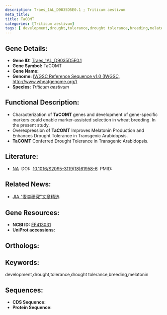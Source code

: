 ```yaml
---
description: Traes_1AL_D9035D5E0.1 ; Triticum aestivum
meta_title:
title: TaCOMT
categories: [Triticum aestivum]
tags: [ development,drought,tolerance,drought tolerance,breeding,melatonin ]
---
```


## Gene Details:
- **Gene ID:**	[Traes_1AL_D9035D5E0.1]()
- **Gene Symbol:** TaCOMT
- **Gene Name:** 
- **Genome:** [IWGSC Reference Sequence v1.0 (IWGSC, http://www.wheatgenome.org/)]()
- **Species:** *Triticum aestivum*

## Functional Description:
   - Characterization of **TaCOMT** genes and development of gene-specific markers could enable marker-assisted selection in wheat breeding. In the present study.
   - Overexpression of **TaCOMT** Improves Melatonin Production and Enhances Drought Tolerance in Transgenic Arabidopsis.
   - **TaCOMT** Conferred Drought Tolerance in Transgenic Arabidopsis.

## Literature:
   - [NA]( https://www.sciencedirect.com/science/article/pii/S2095311918619586?via%3Dihub#section-cited-by)&nbsp;&nbsp;DOI:&nbsp;&nbsp;[10.1016/S2095-3119(18)61958-6](https://www.sciencedirect.com/science/article/pii/S2095311918619586?via%3Dihub#section-cited-by)&nbsp;&nbsp;PMID:&nbsp;&nbsp;[](https://pubmed.ncbi.nlm.nih.gov//)

## Related News:
   - [JIA &quot;麦类研究&quot;文章精选](https://mp.weixin.qq.com/s?__biz=Mzg3MDEwNDEyMg==&mid=2247487382&idx=6&sn=c0a5c58d0ac564ede794a61d7504dff2&chksm=ce93a2c3f9e42bd5e326e89a0f3511453e55ebf95b90e9a3a92be89ddc3c923ac471e5ac0123&scene=27#wechat_redirect)

## Gene Resources:
- **NCBI ID:** [EF413031](https://www.ncbi.nlm.nih.gov/gene/?term=EF413031)
- **UniProt accessions:** [](https://www.uniprot.org/uniprotkb//entry)

## Orthologs:

## Keywords:
development,drought,tolerance,drought tolerance,breeding,melatonin

## Sequences:
- **CDS Sequence:**
- **Protein Sequence:**
